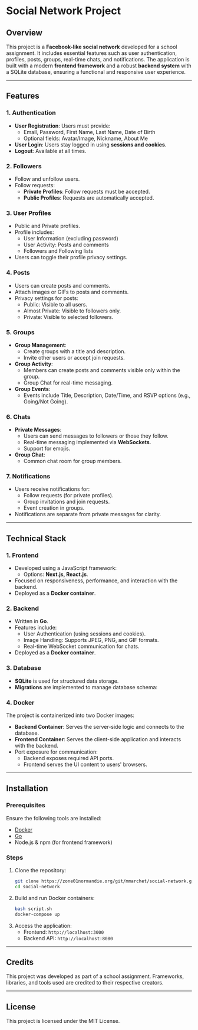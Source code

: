 # Social Network Project

## Overview
This project is a **Facebook-like social network** developed for a school assignment. It includes essential features such as user authentication, profiles, posts, groups, real-time chats, and notifications. The application is built with a modern **frontend framework** and a robust **backend system** with a SQLite database, ensuring a functional and responsive user experience.

---

## Features
### 1. **Authentication**
- **User Registration**: Users must provide:
  - Email, Password, First Name, Last Name, Date of Birth
  - Optional fields: Avatar/Image, Nickname, About Me
- **User Login**: Users stay logged in using **sessions and cookies**.
- **Logout**: Available at all times.

### 2. **Followers**
- Follow and unfollow users.
- Follow requests:
  - **Private Profiles**: Follow requests must be accepted.
  - **Public Profiles**: Requests are automatically accepted.

### 3. **User Profiles**
- Public and Private profiles.
- Profile includes:
  - User Information (excluding password)
  - User Activity: Posts and comments
  - Followers and Following lists
- Users can toggle their profile privacy settings.

### 4. **Posts**
- Users can create posts and comments.
- Attach images or GIFs to posts and comments.
- Privacy settings for posts:
  - Public: Visible to all users.
  - Almost Private: Visible to followers only.
  - Private: Visible to selected followers.

### 5. **Groups**
- **Group Management**:
  - Create groups with a title and description.
  - Invite other users or accept join requests.
- **Group Activity**:
  - Members can create posts and comments visible only within the group.
  - Group Chat for real-time messaging.
- **Group Events**:
  - Events include Title, Description, Date/Time, and RSVP options (e.g., Going/Not Going).

### 6. **Chats**
- **Private Messages**:
  - Users can send messages to followers or those they follow.
  - Real-time messaging implemented via **WebSockets**.
  - Support for emojis.
- **Group Chat**:
  - Common chat room for group members.

### 7. **Notifications**
- Users receive notifications for:
  - Follow requests (for private profiles).
  - Group invitations and join requests.
  - Event creation in groups.
- Notifications are separate from private messages for clarity.

---

## Technical Stack

### 1. **Frontend**
- Developed using a JavaScript framework:
  - Options: **Next.js, React.js**.
- Focused on responsiveness, performance, and interaction with the backend.
- Deployed as a **Docker container**.

### 2. **Backend**
- Written in **Go**.
- Features include:
  - User Authentication (using sessions and cookies).
  - Image Handling: Supports JPEG, PNG, and GIF formats.
  - Real-time WebSocket communication for chats.
- Deployed as a **Docker container**.

### 3. **Database**
- **SQLite** is used for structured data storage.
- **Migrations** are implemented to manage database schema:

### 4. **Docker**
The project is containerized into two Docker images:
- **Backend Container**: Serves the server-side logic and connects to the database.
- **Frontend Container**: Serves the client-side application and interacts with the backend.
- Port exposure for communication:
  - Backend exposes required API ports.
  - Frontend serves the UI content to users' browsers.

---

## Installation

### Prerequisites
Ensure the following tools are installed:
- [Docker](https://www.docker.com/)
- [Go](https://golang.org/)
- Node.js & npm (for frontend framework)

### Steps
1. Clone the repository:
   ```bash
   git clone https://zone01normandie.org/git/mmarchet/social-network.git
   cd social-network
   ```
2. Build and run Docker containers:
   ```bash
   bash script.sh
   docker-compose up
   ```
3. Access the application:
   - Frontend: `http://localhost:3000`
   - Backend API: `http://localhost:8080`

---

## Credits
This project was developed as part of a school assignment. Frameworks, libraries, and tools used are credited to their respective creators.

---

## License
This project is licensed under the MIT License.

